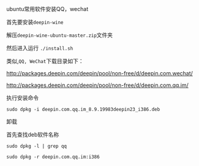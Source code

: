ubuntu常用软件安装QQ，wechat

首先要安装`deepin-wine`

解压`deepin-wine-ubuntu-master.zip`文件夹

然后进入运行 `./install.sh`



类似,`QQ, WeChat`下载目录如下：

http://packages.deepin.com/deepin/pool/non-free/d/deepin.com.wechat/

http://packages.deepin.com/deepin/pool/non-free/d/deepin.com.qq.im/

执行安装命令

```shell
sudo dpkg -i deepin.com.qq.im_8.9.19983deepin23_i386.deb
```

卸载

首先查找deb软件名称

```shell
sudo dpkg -l | grep qq

sudo dpkg -r deepin.com.qq.im:i386
```

